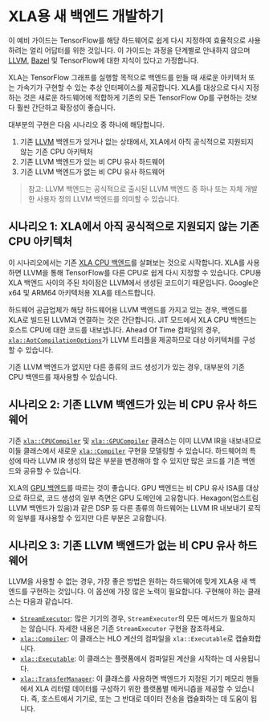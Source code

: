 # XLA용 새 백엔드 개발하기

이 예비 가이드는 TensorFlow를 해당 하드웨어로 쉽게 다시 지정하여 효율적으로 사용하려는 얼리 어답터를 위한 것입니다. 이 가이드는 과정을 단계별로 안내하지 않으며 [LLVM](http://llvm.org), [Bazel](https://bazel.build/) 및 TensorFlow에 대한 지식이 있다고 가정합니다.

XLA는 TensorFlow 그래프를 실행할 목적으로 백엔드를 만들 때 새로운 아키텍처 또는 가속기가 구현할 수 있는 추상 인터페이스를 제공합니다. XLA를 대상으로 다시 지정하는 것은 새로운 하드웨어에 적합하게 기존의 모든 TensorFlow Op를 구현하는 것보다 훨씬 간단하고 확장성이 좋습니다.

대부분의 구현은 다음 시나리오 중 하나에 해당합니다.

1. 기존 [LLVM](http://llvm.org) 백엔드가 있거나 없는 상태에서, XLA에서 아직 공식적으로 지원되지 않는 기존 CPU 아키텍처
2. 기존 LLVM 백엔드가 있는 비 CPU 유사 하드웨어
3. 기존 LLVM 백엔드가 없는 비 CPU 유사 하드웨어

> 참고: LLVM 백엔드는 공식적으로 출시된 LLVM 백엔드 중 하나 또는 자체 개발한 사용자 정의 LLVM 백엔드를 의미할 수 있습니다.

## 시나리오 1: XLA에서 아직 공식적으로 지원되지 않는 기존 CPU 아키텍처

이 시나리오에서는 기존 [XLA CPU 백엔드](https://www.tensorflow.org/code/tensorflow/compiler/xla/service/cpu/)를 살펴보는 것으로 시작합니다. XLA를 사용하면 LLVM을 통해 TensorFlow를 다른 CPU로 쉽게 다시 지정할 수 있습니다. CPU용 XLA 백엔드 사이의 주된 차이점은 LLVM에서 생성된 코드이기 때문입니다. Google은 x64 및 ARM64 아키텍처용 XLA를 테스트합니다.

하드웨어 공급업체가 해당 하드웨어용 LLVM 백엔드를 가지고 있는 경우, 백엔드를 XLA로 빌드된 LLVM과 연결하는 것은 간단합니다. JIT 모드에서 XLA CPU 백엔드는 호스트 CPU에 대한 코드를 내보냅니다. Ahead Of Time 컴파일의 경우, [`xla::AotCompilationOptions`](https://www.tensorflow.org/code/tensorflow/compiler/xla/service/compiler.h)가 LLVM 트리플을 제공하므로 대상 아키텍처를 구성할 수 있습니다.

기존 LLVM 백엔드가 없지만 다른 종류의 코드 생성기가 있는 경우, 대부분의 기존 CPU 백엔드를 재사용할 수 있습니다.

## 시나리오 2: 기존 LLVM 백엔드가 있는 비 CPU 유사 하드웨어

기존 [`xla::CPUCompiler`](https://www.tensorflow.org/code/tensorflow/compiler/xla/service/cpu/cpu_compiler.cc) 및 [`xla::GPUCompiler`](https://www.tensorflow.org/code/tensorflow/compiler/xla/service/gpu/nvptx_compiler.cc) 클래스는 이미 LLVM IR을 내보내므로 이들 클래스에서 새로운 [`xla::Compiler`](https://www.tensorflow.org/code/tensorflow/compiler/xla/service/compiler.h) 구현을 모델링할 수 있습니다. 하드웨어의 특성에 따라 LLVM IR 생성의 많은 부분을 변경해야 할 수 있지만 많은 코드를 기존 백엔드와 공유할 수 있습니다.

XLA의 [GPU 백엔드](https://www.tensorflow.org/code/tensorflow/compiler/xla/service/gpu/)를 따르는 것이 좋습니다. GPU 백엔드는 비 CPU 유사 ISA를 대상으로 하므로, 코드 생성의 일부 측면은 GPU 도메인에 고유합니다. Hexagon(업스트림 LLVM 백엔드가 있음)과 같은 DSP 등 다른 종류의 하드웨어는 LLVM IR 내보내기 로직의 일부를 재사용할 수 있지만 다른 부분은 고유합니다.

## 시나리오 3: 기존 LLVM 백엔드가 없는 비 CPU 유사 하드웨어

LLVM을 사용할 수 없는 경우, 가장 좋은 방법은 원하는 하드웨어에 맞게 XLA용 새 백엔드를 구현하는 것입니다. 이 옵션에 가장 많은 노력이 필요합니다. 구현해야 하는 클래스는 다음과 같습니다.

- [`StreamExecutor`](https://www.tensorflow.org/code/tensorflow/stream_executor/stream_executor.h): 많은 기기의 경우, `StreamExecutor`의 모든 메서드가 필요하지는 않습니다. 자세한 내용은 기존 `StreamExecutor` 구현을 참조하세요.
- [`xla::Compiler`](https://www.tensorflow.org/code/tensorflow/compiler/xla/service/compiler.h): 이 클래스는 HLO 계산의 컴파일을 `xla::Executable`로 캡슐화합니다.
- [`xla::Executable`](https://www.tensorflow.org/code/tensorflow/compiler/xla/service/executable.h): 이 클래스는 플랫폼에서 컴파일된 계산을 시작하는 데 사용됩니다.
- [`xla::TransferManager`](https://www.tensorflow.org/code/tensorflow/compiler/xla/service/transfer_manager.h): 이 클래스를 사용하면 백엔드가 지정된 기기 메모리 핸들에서 XLA 리터럴 데이터를 구성하기 위한 플랫폼별 메커니즘을 제공할 수 있습니다. 즉, 호스트에서 기기로, 또는 그 반대로 데이터 전송을 캡슐화하는 데 도움이 됩니다.
